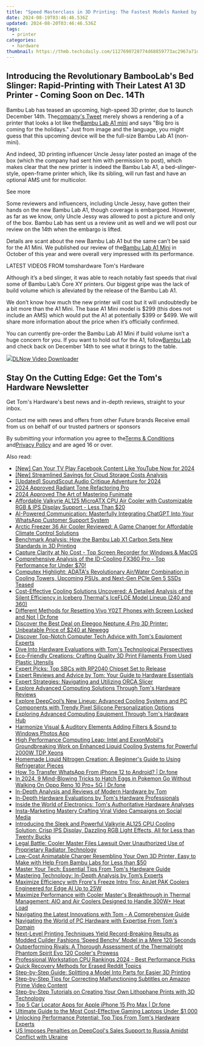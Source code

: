 ```yaml
---
title: "Speed Masterclass in 3D Printing: The Fastest Models Ranked by Production Speed"
date: 2024-08-19T03:46:46.536Z
updated: 2024-08-20T03:46:46.536Z
tags:
  - printer
categories:
  - hardware
thumbnail: https://thmb.techidaily.com/1127690728774d68859773ac2967a71d9b05c7378c0abebd2da2f4a67474809a.jpg
---
```


## Introducing the Revolutionary BambooLab's Bed Slinger: Rapid-Printing with Their Latest A1 3D Printer - Coming Soon on Dec. 14Th

Bambu Lab has teased an upcoming, high-speed 3D printer, due to launch December 14th. The[company's Tweet](https://twitter.com/BambulabGlobal/status/1732761907700855137) merely shows a rendering a of a printer that looks a lot like the[Bambu Lab A1 mini](https://www.tomshardware.com/reviews/bambu-lab-a1-mini) and says "Big bro is coming for the holidays." Just from image and the language, you might guess that this upcoming device will be the full-size Bambu Lab A1 (non-mini).

 And indeed, 3D printing influencer Uncle Jessy later posted an image of the box (which the company had sent him with permission to post), which makes clear that the new printer is indeed the Bambu Lab A1, a bed-slinger-style, open-frame printer which, like its sibling, will run fast and have an optional AMS unit for multicolor.

 See more

 Some reviewers and influencers, including Uncle Jessy, have gotten their hands on the new Bambu Lab A1, though coverage is embargoed. However, as far as we know, only Uncle Jessy was allowed to post a picture and only of the box. Bambu Lab has sent us a review unit as well and we will post our review on the 14th when the embargo is lifted.

 Details are scant about the new Bambu Lab A1 but the same can’t be said for the A1 Mini. We published our review of the[Bambu Lab A1 Mini](https://www.tomshardware.com/reviews/bambu-lab-a1-mini) in October of this year and were overall very impressed with its performance.

 LATEST VIDEOS FROM tomshardware Tom's Hardware

 Although it’s a bed slinger, it was able to reach notably fast speeds that rival some of Bambu Lab’s Core XY printers. Our biggest gripe was the lack of build volume which is alleviated by the release of the Bambu Lab A1.

 We don’t know how much the new printer will cost but it will undoubtedly be a bit more than the A1 Mini. The base A1 Mini model is $299 (this does not include an AMS) which would put the A1 at potentially $399 or $499\. We will share more information about the price when it’s officially confirmed.

 You can currently pre-order the Bambu Lab A1 Mini if build volume isn’t a huge concern for you. If you want to hold out for the A1, follow[Bambu Lab](https://shareasale.com/r.cfm?b=2282157&u=4338022&m=138211&afftrack=techidaily&urllink=https%3A%2F%2Fukaidot.sjv.io%2Fdaqnoj) and check back on December 14th to see what it brings to the table.

<!-- affiliate ads begin -->
<a href="https://secure.2checkout.com/order/checkout.php?PRODS=4712430&QTY=1&AFFILIATE=108875&CART=1"><img src="https://secure.avangate.com/images/merchant/c404a5adbf90e09631678b13b05d9d7a/products/dlnow_256.png" border="0">DLNow Video Downloader</a>
<!-- affiliate ads end -->
## Stay On the Cutting Edge: Get the Tom's Hardware Newsletter

 Get Tom's Hardware's best news and in-depth reviews, straight to your inbox.

 Contact me with news and offers from other Future brands  Receive email from us on behalf of our trusted partners or sponsors

 By submitting your information you agree to the[Terms & Conditions](https://futureplc.com/terms-conditions/) and[Privacy Policy](https://futureplc.com/privacy-policy/) and are aged 16 or over.

<ins class="adsbygoogle"
     style="display:block"
     data-ad-format="autorelaxed"
     data-ad-client="ca-pub-7571918770474297"
     data-ad-slot="1223367746"></ins>



<ins class="adsbygoogle"
     style="display:block"
     data-ad-client="ca-pub-7571918770474297"
     data-ad-slot="8358498916"
     data-ad-format="auto"
     data-full-width-responsive="true"></ins>

<span class="atpl-alsoreadstyle">Also read:</span>
<div><ul>
<li><a href="https://facebook-videos.techidaily.com/new-can-your-tv-play-facebook-content-like-youtube-now-for-2024/"><u>[New] Can Your TV Play Facebook Content Like YouTube Now for 2024</u></a></li>
<li><a href="https://some-approaches.techidaily.com/new-streamlined-savings-for-cloud-storage-costs-analysis/"><u>[New] Streamlined Savings for Cloud Storage Costs Analysis</u></a></li>
<li><a href="https://screen-capture.techidaily.com/updated-soundscout-audio-critique-adventure-for-2024/"><u>[Updated] SoundScout  Audio Critique Adventure for 2024</u></a></li>
<li><a href="https://fox-http.techidaily.com/2024-approved-radiant-tone-refactoring-pro/"><u>2024 Approved  Radiant Tone Refactoring Pro</u></a></li>
<li><a href="https://some-approaches.techidaily.com/2024-approved-the-art-of-mastering-funimate/"><u>2024 Approved  The Art of Mastering Funimate</u></a></li>
<li><a href="https://hardware-tips.techidaily.com/affordable-valkyrie-al125-microatx-cpu-air-cooler-with-customizable-rgb-and-ips-display-support-less-than-20/"><u>Affordable Valkyrie AL125 MicroATX CPU Air Cooler with Customizable RGB & IPS Display Support - Less Than $20</u></a></li>
<li><a href="https://tech-revival.techidaily.com/ai-powered-communication-masterfully-integrating-chatgpt-into-your-whatsapp-customer-support-system/"><u>AI-Powered Communication: Masterfully Integrating ChatGPT Into Your WhatsApp Customer Support System</u></a></li>
<li><a href="https://hardware-tips.techidaily.com/arctic-freezer-36-air-cooler-reviewed-a-game-changer-for-affordable-climate-control-solutions/"><u>Arctic Freezer 36 Air Cooler Reviewed: A Game Changer for Affordable Climate Control Solutions</u></a></li>
<li><a href="https://hardware-tips.techidaily.com/benchmark-analysis-how-the-bambu-lab-x1-carbon-sets-new-standards-in-3d-printing/"><u>Benchmark Analysis: How the Bambu Lab X1 Carbon Sets New Standards in 3D Printing</u></a></li>
<li><a href="https://remote-screen-capture.techidaily.com/capture-clarity-at-no-cost-top-screen-recorder-for-windows-and-macos/"><u>Capture Clarity at No Cost - Top Screen Recorder for Windows & MacOS</u></a></li>
<li><a href="https://hardware-tips.techidaily.com/comprehensive-analysis-of-the-id-cooling-fx360-pro-top-performance-for-under-70/"><u>Comprehensive Analysis of the ID-Cooling FX360 Pro - Top Performance for Under $70!</u></a></li>
<li><a href="https://hardware-tips.techidaily.com/computex-highlight-adatas-revolutionary-airwater-combination-in-cooling-towers-upcoming-psus-and-next-gen-pcie-gen-5-ssds-teased/"><u>Computex Highlight: ADATA's Revolutionary Air/Water Combination in Cooling Towers, Upcoming PSUs, and Next-Gen PCIe Gen 5 SSDs Teased</u></a></li>
<li><a href="https://hardware-tips.techidaily.com/cost-effective-cooling-solutions-uncovered-a-detailed-analysis-of-the-silent-efficiency-in-iceberg-thermals-icefloe-model-lineup-240-and-360/"><u>Cost-Effective Cooling Solutions Uncovered: A Detailed Analysis of the Silent Efficiency in Iceberg Thermal's IceFLOE Model Lineup (240 and 360)</u></a></li>
<li><a href="https://techidaily.com/different-methods-for-resetting-vivo-y02t-phones-with-screen-locked-and-not-drfone-by-drfone-reset-android-reset-android/"><u>Different Methods for Resetting Vivo Y02T Phones with Screen Locked and Not | Dr.fone</u></a></li>
<li><a href="https://hardware-tips.techidaily.com/1723125190814-discover-the-best-deal-on-eleegoo-neptune-4-pro-3d-printer-unbeatable-price-of-240-at-newegg/"><u>Discover the Best Deal on Eleegoo Neptune 4 Pro 3D Printer: Unbeatable Price of $240 at Newegg</u></a></li>
<li><a href="https://hardware-tips.techidaily.com/discover-top-notch-computer-tech-advice-with-toms-equipment-experts/"><u>Discover Top-Notch Computer Tech Advice with Tom's Equipment Experts</u></a></li>
<li><a href="https://hardware-tips.techidaily.com/dive-into-hardware-evaluations-with-toms-technological-perspectives/"><u>Dive Into Hardware Evaluations with Tom's Technological Perspectives</u></a></li>
<li><a href="https://hardware-tips.techidaily.com/eco-friendly-creations-crafting-quality-3d-print-filaments-from-used-plastic-utensils/"><u>Eco-Friendly Creations: Crafting Quality 3D Print Filaments From Used Plastic Utensils</u></a></li>
<li><a href="https://hardware-tips.techidaily.com/expert-picks-top-sbcs-with-rp2040-chipset-set-to-release/"><u>Expert Picks: Top SBCs with RP2040 Chipset Set to Release</u></a></li>
<li><a href="https://hardware-tips.techidaily.com/expert-reviews-and-advice-by-tom-your-guide-to-hardware-essentials/"><u>Expert Reviews and Advice by Tom: Your Guide to Hardware Essentials</u></a></li>
<li><a href="https://hardware-tips.techidaily.com/expert-strategies-navigating-and-utilizing-orca-slicer/"><u>Expert Strategies: Navigating and Utilizing ORCA Slicer</u></a></li>
<li><a href="https://hardware-tips.techidaily.com/explore-advanced-computing-solutions-through-toms-hardware-reviews/"><u>Explore Advanced Computing Solutions Through Tom's Hardware Reviews</u></a></li>
<li><a href="https://hardware-tips.techidaily.com/explore-deepcools-new-lineup-advanced-cooling-systems-and-pc-components-with-trendy-pixel-silicone-personalization-options/"><u>Explore DeepCool’s New Lineup: Advanced Cooling Systems and PC Components with Trendy Pixel Silicone Personalization Options</u></a></li>
<li><a href="https://hardware-tips.techidaily.com/exploring-advanced-computing-equipment-through-toms-hardware-hub/"><u>Exploring Advanced Computing Equipment Through Tom's Hardware Hub</u></a></li>
<li><a href="https://vp-tips.techidaily.com/harmonize-visual-and-auditory-elements-adding-filters-and-sound-to-windows-photos-app/"><u>Harmonize Visual & Auditory Elements  Adding Filters & Sound to Windows Photos App</u></a></li>
<li><a href="https://hardware-tips.techidaily.com/high-performance-computing-leap-intel-and-exxonmobils-groundbreaking-work-on-enhanced-liquid-cooling-systems-for-powerful-2000w-tdp-xeons/"><u>High Performance Computing Leap: Intel and ExxonMobil's Groundbreaking Work on Enhanced Liquid Cooling Systems for Powerful 2000W TDP Xeons</u></a></li>
<li><a href="https://hardware-tips.techidaily.com/homemade-liquid-nitrogen-creation-a-beginners-guide-to-using-refrigerator-pieces/"><u>Homemade Liquid Nitrogen Creation: A Beginner's Guide to Using Refrigerator Pieces</u></a></li>
<li><a href="https://review-topics.techidaily.com/how-to-transfer-whatsapp-from-iphone-12-to-android-drfone-by-drfone-transfer-whatsapp-from-ios-transfer-whatsapp-from-ios/"><u>How To Transfer WhatsApp From iPhone 12 to Android? | Dr.fone</u></a></li>
<li><a href="https://android-pokemon-go.techidaily.com/in-2024-9-mind-blowing-tricks-to-hatch-eggs-in-pokemon-go-without-walking-on-oppo-reno-10-proplus-5g-drfone-by-drfone-virtual-android/"><u>In 2024, 9 Mind-Blowing Tricks to Hatch Eggs in Pokemon Go Without Walking On Oppo Reno 10 Pro+ 5G | Dr.fone</u></a></li>
<li><a href="https://hardware-tips.techidaily.com/in-depth-analysis-and-reviews-of-modern-hardware-by-tom/"><u>In-Depth Analysis and Reviews of Modern Hardware by Tom</u></a></li>
<li><a href="https://hardware-tips.techidaily.com/in-depth-hardware-evaluations-by-toms-hardware-professionals/"><u>In-Depth Hardware Evaluations by Tom's Hardware Professionals</u></a></li>
<li><a href="https://hardware-tips.techidaily.com/inside-the-world-of-electronics-toms-authoritative-hardware-analyses/"><u>Inside the World of Electronics: Tom's Authoritative Hardware Analyses</u></a></li>
<li><a href="https://instagram-video-files.techidaily.com/insta-marketing-mastery-crafting-viral-video-campaigns-on-social-media/"><u>Insta-Marketing Mastery  Crafting Viral Video Campaigns on Social Media</u></a></li>
<li><a href="https://hardware-tips.techidaily.com/1723175723499-introducing-the-sleek-and-powerful-valkyrie-al125-cpu-cooling-solution-crisp-ips-display-dazzling-rgb-light-effects-all-for-less-than-twenty-bucks/"><u>Introducing the Sleek and Powerful Valkyrie AL125 CPU Cooling Solution: Crisp IPS Display, Dazzling RGB Light Effects, All for Less than Twenty Bucks</u></a></li>
<li><a href="https://hardware-tips.techidaily.com/legal-battle-cooler-master-files-lawsuit-over-unauthorized-use-of-proprietary-radiator-technology/"><u>Legal Battle: Cooler Master Files Lawsuit Over Unauthorized Use of Proprietary Radiator Technology</u></a></li>
<li><a href="https://hardware-tips.techidaily.com/low-cost-animatable-charger-resembling-your-own-3d-printer-easy-to-make-with-help-from-bambu-labs-for-less-than-50/"><u>Low-Cost Animatable Charger Resembling Your Own 3D Printer, Easy to Make with Help From Bambu Labs for Less than $50</u></a></li>
<li><a href="https://hardware-tips.techidaily.com/master-your-tech-essential-tips-from-toms-hardware-guide/"><u>Master Your Tech: Essential Tips From Tom's Hardware Guide</u></a></li>
<li><a href="https://hardware-tips.techidaily.com/mastering-technology-in-depth-analysis-by-toms-experts/"><u>Mastering Technology: In-Depth Analysis by Tom’s Experts</u></a></li>
<li><a href="https://hardware-tips.techidaily.com/maximize-efficiency-with-frores-freeze-intro-trio-airjet-pak-coolers-engineered-for-edge-ai-up-to-25w/"><u>Maximize Efficiency with Frore's Freeze Intro Trio: AirJet PAK Coolers Engineered for Edge AI Up to 25W</u></a></li>
<li><a href="https://hardware-tips.techidaily.com/maximize-performance-with-cooler-masters-breakthrough-in-thermal-management-aio-and-air-coolers-designed-to-handle-300wplus-heat-load/"><u>Maximize Performance with Cooler Master's Breakthrough in Thermal Management: AIO and Air Coolers Designed to Handle 300W+ Heat Load</u></a></li>
<li><a href="https://hardware-tips.techidaily.com/navigating-the-latest-innovations-with-tom-a-comprehensive-guide/"><u>Navigating the Latest Innovations with Tom - A Comprehensive Guide</u></a></li>
<li><a href="https://hardware-tips.techidaily.com/navigating-the-world-of-pc-hardware-with-expertise-from-toms-domain/"><u>Navigating the World of PC Hardware with Expertise From Tom's Domain</u></a></li>
<li><a href="https://hardware-tips.techidaily.com/next-level-printing-techniques-yield-record-breaking-results-as-modded-cuilder-fashions-speed-benchy-model-in-a-mere-120-seconds/"><u>Next-Level Printing Techniques Yield Record-Breaking Results as Modded Cuilder Fashions ‘Speed Benchy’ Model in a Mere 120 Seconds</u></a></li>
<li><a href="https://hardware-tips.techidaily.com/outperforming-rivals-a-thorough-assessment-of-the-thermalright-phantom-spirit-evo-120-coolers-prowess/"><u>Outperforming Rivals: A Thorough Assessment of the Thermalright Phantom Spirit Evo 120 Cooler's Prowess</u></a></li>
<li><a href="https://hardware-tips.techidaily.com/professional-workstation-cpu-rankings-2024-best-performance-picks/"><u>Professional Workstation CPU Rankings 2024 - Best Performance Picks</u></a></li>
<li><a href="https://extra-tips.techidaily.com/quick-recovery-methods-for-erased-reddit-topics/"><u>Quick Recovery Methods for Erased Reddit Topics</u></a></li>
<li><a href="https://hardware-tips.techidaily.com/step-by-step-guide-splitting-a-model-into-parts-for-easier-3d-printing/"><u>Step-by-Step Guide: Splitting a Model Into Parts for Easier 3D Printing</u></a></li>
<li><a href="https://techno-recovery.techidaily.com/step-by-step-tips-for-correcting-malfunctioning-subtitles-on-amazon-prime-video-content/"><u>Step-by-Step Tips for Correcting Malfunctioning Subtitles on Amazon Prime Video Content</u></a></li>
<li><a href="https://hardware-tips.techidaily.com/step-by-step-tutorials-on-creating-your-own-lithophane-prints-with-3d-technology/"><u>Step-by-Step Tutorials on Creating Your Own Lithophane Prints with 3D Technology</u></a></li>
<li><a href="https://ios-location-track.techidaily.com/top-5-car-locator-apps-for-apple-iphone-15-pro-max-drfone-by-drfone-virtual-ios/"><u>Top 5 Car Locator Apps for Apple iPhone 15 Pro Max | Dr.fone</u></a></li>
<li><a href="https://hardware-tips.techidaily.com/ultimate-guide-to-the-most-cost-effective-gaming-laptops-under-1000/"><u>Ultimate Guide to the Most Cost-Effective Gaming Laptops Under $1,000</u></a></li>
<li><a href="https://hardware-tips.techidaily.com/unlocking-performance-potential-top-tips-from-toms-hardware-experts/"><u>Unlocking Performance Potential: Top Tips From Tom's Hardware Experts</u></a></li>
<li><a href="https://hardware-tips.techidaily.com/us-imposes-penalties-on-deepcools-sales-support-to-russia-amidst-conflict-with-ukraine/"><u>US Imposes Penalties on DeepCool's Sales Support to Russia Amidst Conflict with Ukraine</u></a></li>
</ul></div>
